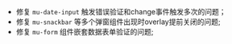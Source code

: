 * 修复 `mu-date-input` 触发错误验证和change事件触发多次的问题；
* 修复 `mu-snackbar` 等多个弹窗组件出现时overlay提前关闭的问题;
* 修复 `mu-form` 组件嵌套数据表单验证的问题;
